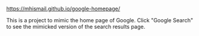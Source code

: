 https://mhismail.github.io/google-homepage/

This is a project to mimic the home page of Google. Click "Google Search" to see the mimicked version of the search results page.

